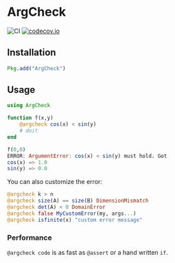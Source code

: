 # ArgCheck

![CI](https://github.com/jw3126/ArgCheck.jl/workflows/CI/badge.svg)
[![codecov.io](https://codecov.io/github/jw3126/ArgCheck.jl/coverage.svg?branch=master)](http://codecov.io/github/jw3126/ArgCheck.jl?branch=master)
## Installation
```Julia
Pkg.add("ArgCheck")
```

## Usage
```Julia
using ArgCheck

function f(x,y)
    @argcheck cos(x) < sin(y)
    # doit
end

f(0,0)
ERROR: ArgumentError: cos(x) < sin(y) must hold. Got
cos(x) => 1.0
sin(y) => 0.0
```
You can also customize the error:

```Julia
@argcheck k > n
@argcheck size(A) == size(B) DimensionMismatch
@argcheck det(A) < 0 DomainError
@argcheck false MyCustomError(my, args...)
@argcheck isfinite(x) "custom error message"
```

### Performance
`@argcheck code` is as fast as `@assert` or a hand written `if`.
